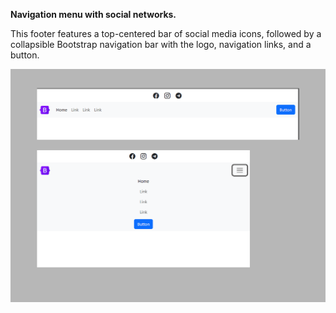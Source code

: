 **Navigation menu with social networks.**

This footer features a top-centered bar of social media icons, followed by a collapsible Bootstrap navigation bar with the logo, navigation links, and a button.

<img src="screenshot.png" alt="webkit-pro" style="width: 800px;">
